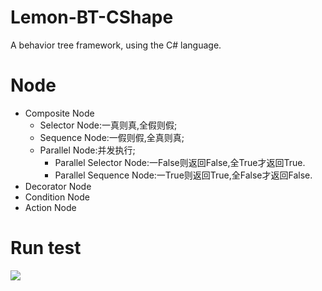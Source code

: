 # Lemon-BT-CShape  
A behavior tree framework, using the C# language.  

# Node  
* Composite Node  
  * Selector Node:一真则真,全假则假;  
  * Sequence Node:一假则假,全真则真;  
  * Parallel Node:并发执行;  
     * Parallel Selector Node:一False则返回False,全True才返回True.  
     * Parallel Sequence Node:一True则返回True,全False才返回False.  
* Decorator Node  
* Condition Node  
* Action Node  

# Run test        
![](https://github.com/onelei/Lemon-BT-CShape/blob/master/ImgCache/test.png) 
